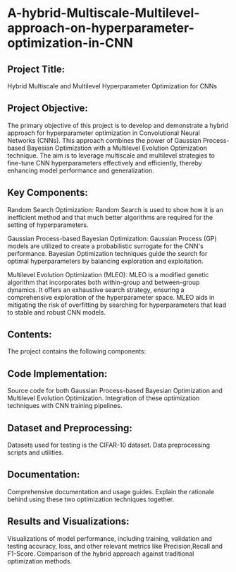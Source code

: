 # A-hybrid-Multiscale-Multilevel-approach-on-hyperparameter-optimization-in-CNN
## **Project Title:** 
Hybrid Multiscale and Multilevel Hyperparameter Optimization for CNNs

## **Project Objective:**
The primary objective of this project is to develop and demonstrate a hybrid approach for hyperparameter optimization in Convolutional Neural Networks (CNNs). This approach combines the power of Gaussian Process-based Bayesian Optimization with a Multilevel Evolution Optimization technique. The aim is to leverage multiscale and multilevel strategies to fine-tune CNN hyperparameters effectively and efficiently, thereby enhancing model performance and generalization.

## **Key Components:**
Random Search Optimization:
Random Search is used to show how it is an inefficient method and that much better algorithms are required for the setting of hyperparameters.

Gaussian Process-based Bayesian Optimization:
Gaussian Process (GP) models are utilized to create a probabilistic surrogate for the CNN's performance.
Bayesian Optimization techniques guide the search for optimal hyperparameters by balancing exploration and exploitation.

Multilevel Evolution Optimization (MLEO):
MLEO is a modified genetic algorithm that incorporates both within-group and between-group dynamics.
It offers an exhaustive search strategy, ensuring a comprehensive exploration of the hyperparameter space.
MLEO aids in mitigating the risk of overfitting by searching for hyperparameters that lead to stable and robust CNN models.

## **Contents:**
The project contains the following components:

## **Code Implementation:**
Source code for both Gaussian Process-based Bayesian Optimization and Multilevel Evolution Optimization.
Integration of these optimization techniques with CNN training pipelines.

## **Dataset and Preprocessing:**
Datasets used for testing is the CIFAR-10 dataset.
Data preprocessing scripts and utilities.

## **Documentation:**
Comprehensive documentation and usage guides.
Explain the rationale behind using these two optimization techniques together.

## **Results and Visualizations:**
Visualizations of model performance, including training, validation and testing accuracy, loss, and other relevant metrics like Precision,Recall and F1-Score.
Comparison of the hybrid approach against traditional optimization methods.

